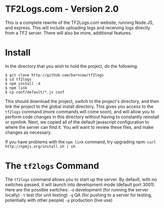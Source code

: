# TF2Logs.com - Version 2.0

This is a complete rewrite of the TF2Logs.com website, running Node.JS, and express. This will include uploading logs and receiving logs directly from a TF2 server. There will also be more, additional features.

# Install

In the directory that you wish to hold the project, do the following:

```
$ git clone http://github.com/barncow/tf2logs
$ cd tf2logs
$ npm install -d
$ npm link
$ cp conf/default/*.js conf
```

This should download the project, switch to the project's directory, and then link the project to the global install directory. This gives you access to the `tf2logs` command (more commands will come soon), and will allow you to perform code changes in this directory without having to constantly reinstall or symlink. Next, we copied all of the default javascript configuration to where the server can find it. You will want to review these files, and make changes as necessary.

If you have problems with the `npm link` command, try upgrading npm: `curl http://npmjs.org/install.sh | sh`

# The `tf2logs` Command

The `tf2logs` command allows you to start up the server. By default, with no switches passed, it will launch into development mode (default port 3001). Here are the possible switches:
`-d` development (for running the server locally)
`-t` test (for unit testing)
`-q` QA (for pushing to a server for testing, potentially with other people)
`-p` production (live use)

